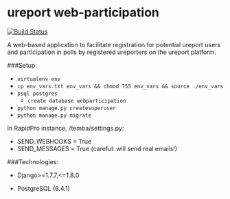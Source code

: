 ureport web-participation
=======

[![Build Status](https://snap-ci.com/_PXf2yTT7nzZ0jFfAayLXowazqyU6eW6OE21KP8VX50/build_image)](https://snap-ci.com/rapidpro/ureport-web-participation/branch/master)

A web-based application to facilitate registration for potential ureport users and participation in polls by registered ureporters on the ureport platform.


###Setup:

- `virtualenv env`
- `cp env_vars.txt env_vars && chmod 755 env_vars && source ./env_vars`
- `psql postgres`
  - `create database webparticipation`
- `python manage.py createsuperuser`
- `python manage.py migrate`

In RapidPro instance, /temba/settings.py:
- SEND_WEBHOOKS = True
- SEND_MESSAGES = True (careful: will send real emails!)


###Technologies:

- Django>=1.7.7,<=1.8.0

- PostgreSQL (9.4.1)
